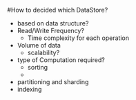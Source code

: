 #How to decided which DataStore?
 - based on data structure?
 - Read/Write Frequency?
   - Time complexity for each operation
 - Volume of data
   - scalability?
 - type of Computation required?
   - sorting
   - 
 - partitioning and sharding
 - indexing
